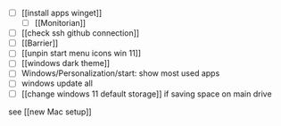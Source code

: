 - [ ] [[install apps winget]]
	- [ ] [[Monitorian]]
- [ ] [[check ssh github connection]]
- [ ] [[Barrier]]
- [ ] [[unpin start menu icons win 11]]
- [ ] [[windows dark theme]]
- [ ] Windows/Personalization/start: show most used apps
- [ ] windows update all
- [ ] [[change windows 11 default storage]] if saving space on main drive

see [[new Mac setup]]
